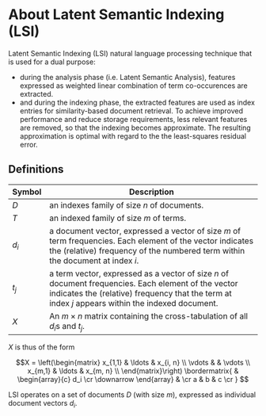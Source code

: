 # About Latent Semantic Indexing (LSI)

Latent Semantic Indexing (LSI) natural language processing technique that is used for a dual purpose:

- during the analysis phase (i.e. Latent Semantic Analysis), features 
  expressed as weighted linear combination of term co-occurences
  are extracted.
- and during the indexing phase, the extracted features are used
  as index entries for similarity-based document retrieval.
  To achieve improved performance and reduce storage requirements, less relevant
  features are removed, so that the indexing becomes approximate.
  The resulting approximation is optimal with regard to the the least-squares residual error.


## Definitions

| Symbol | Description |
| ------ | ------------| 
| $`D`$ | an indexes family of size $`n`$ of documents. |
| $`T`$ | an indexed family of size $`m`$ of terms. |
| $`d_i`$ | a document vector, expressed a vector of size $`m`$ of term frequencies.  Each element of the vector indicates the (relative) frequency of the numbered term within the document at index $`i`$. |
| $`t_j`$ | a term vector, expressed as a vector of size $`n`$ of document frequencies.  Each element of the vector indicates the (relative) frequency that the term at index $`j`$ appears within the indexed document. |
| $`X`$ | An $`m \times n`$ matrix containing the cross-tabulation of all $`d_i`$s and $`t_j`$. |


$`X`$ is thus of the form

```math
X = \left(\begin{matrix}
 x_{1,1} & \ldots & x_{i, n} \\
 \vdots & & \vdots \\
 x_{m,1} & \ldots & x_{m, n} \\
\end{matrix}\right) 

\bordermatrix{
	& \begin{array}{c} d_i \cr \downarrow \end{array} & \cr
	a & b & c \cr
}

```


LSI operates on a set of documents $`D`$ (with size $`m`$), expressed as individual document vectors $`d_i`$.

